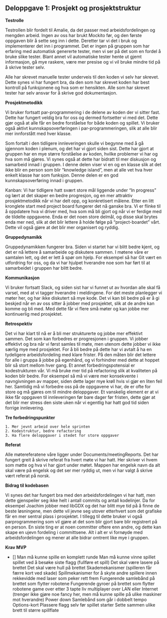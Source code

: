 ## Deloppgave 1: Prosjekt og prosjektstruktur
					
**Testrolle**

Testrollen blir fordelt til Amalie, da det passer med arbeidsfordelingen og mengden arbeid. Ingen av oss har brukt Mockito før, og den første oppgaven blir å sette seg inn i dette. Deretter tar vi det i bruk og implementerer det inn i programmet. Det er ingen på gruppen som har erfaring med automatisk genererte tester, men vi ser på det som en fordel å bruke slike tester. Blant annet vil automatiske tester hente ut gjemt informasjon, gå mye raskere, være mer presise og vi vil bruke mindre tid på å skrive tester selv. 

Alle har skrevet manuelle tester underveis til den koden vi selv har skrevet. Dette synes vi har fungert bra, da den som har skrevet koden har best kontroll på funksjonene og hva som er hensikten. Alle som har skrevet tester har selv ansvar for å skrive god dokumentasjon.


**Prosjektmetodikk**

Vi bruker fortsatt par-programmering i de delene av koden der vi sitter fast. Dette har fungert veldig bra for oss og dermed fortsetter vi med det. Dette gjør også at alle får en bedre forståelse for både koden og spillet. Vi bruker også aktivt kunnskapsoverføringen i par-programmeringen, slik at alle blir mer innforstått med hver klasse.

Som fortalt i den tidligere innleveringen skulle vi begynne med å gå igjennom koden i plenum, og det har vi gjort siden sist. Dette har gjort at gruppen har en mye større forståelse av koden, hvilke problemer vi har og hva som må gjøres. Vi synes også at dette har bidratt til mer diskusjon og samarbeid innad i gruppen. I denne delen viser vi en og en klasse slik at det ikke blir en person som blir “knowledge island”, men at alle vet hva hver enkelt klasse har som funksjon. Denne delen er en god kunnskapsoverføring innad i gruppen.

Kanban: Vi har tidligere hatt svært store mål liggende under “In progress” og lært at det skaper en bedre progresjon, og en mer attraktiv prosjektmetodikk når vi har delt opp, og konkretisert målene. Etter en litt kronglete start med project board fungerer det nå ganske bra. Vi er flinke til å oppdatere hva vi driver med, hva som må bli gjort og når vi er ferdige med de tildelte oppgavene. Enda er det noen store delmål, og disse skal brytes enda mer ned, slik at det blir lettere å holde følge på “project-boardet” vårt. Dette vil også gjøre at det blir mer organisert og ryddig.


**Gruppedynamikk**

Gruppedynamikken fungerer bra. Siden vi startet har vi blitt bedre kjent, og det er nå lettere å samarbeide og diskutere sammen. I møtene våre er samtalen lett, og det er lett å spør om hjelp. For eksempel så har Git vært en utfordring for oss, og da vi har hjulpet hverandre noe som har ført til at samarbeidet i gruppen har blitt bedre.


**Kommunikasjon**

Vi bruker fortsatt Slack, og siden sist har vi funnet ut av hvordan alle skal få varsel, med at vi tagger hverandre i meldingene. For det meste planlegger vi møter her, og har ikke diskutert så mye kode. Det vi kan bli bedre på er å gi beskjed når en av oss sitter å jobber med prosjektet, slik at de andre kan komme og bli med. Med dette får vi flere små møter og kan jobbe mer kontinuerlig med prosjektet.


**Retrospektiv**

Det vi har klart til nå er å bli mer strukturerte og jobbe mer effektivt sammen. 
Det som kan forbedres er progresjonen i gruppen. Vi jobber effektivt og bra når vi først samles til møte, men utenom dette jobber vi ikke særlig mye med prosjektet. For å bli bedre på dette har vi avtalt å ha en tydeligere arbeidsfordeling med klare frister. På den måten blir det lettere for alle i gruppa å jobbe på egenhånd, og vi forhindrer med dette at hoppet blir så stort mellom hver gang.
Et annet forbedringspotensial er kodestrukturen vår. Vi må bruke mer tid på refactoring slik at kvaliteten på koden blir bedre. For eksempel så må vi være mer konsekvente i navngivningen av mapper, siden dette lager mye krøll hvis vi gjør en liten feil her. Samtidig må vi forbedre oss på de oppgavene vi har, de er ofte for store og må gjøres om til mindre deloppgaver.
Et vanskelig element er at vi ikke får oppgaven til innleveringen før bare dager før fristen, dette gjør at det blir mer stress den siste uken når vi egentlig har hatt god tid siden forrige innlevering.


**Tre forbedringspunkter**

	1. Mer jevnt arbeid over hele sprinten
	2. Kodestruktur, bedre refactoring
	3. Ha flere deloppgaver i stedet for store oppgaver



**Referat**

Alle møtereferatene våre ligger under Documents/meetingReports. Det har fungert greit å skrive referat fra hvert møte vi har hatt. Her skriver vi hvem som møtte og hva vi har gjort under møtet. Mappen har engelsk navn da alt skal være på engelsk og det ser mer ryddig ut, men vi har valgt å skrive vært referat på norsk.


**Bidrag til kodebasen**

Vi synes det har fungert bra med den arbeidsfordelingen vi har hatt, men dette gjenspeiler seg ikke helt i antall commits og antall kodelinjer. Da for eksempel Joachim jobber med libGDX og det har blitt mye tid på å finne de beste løsningene, men dette vil jevne seg utover etterhvert som det grafiske får en mer sentral plass i prosjektet.
I tillegg til dette bruker vi også parprogrammering som vil gjøre at det som blir gjort bare blir registrert på en person.
En siste ting er at noen committer oftere enn andre, og dette kan skape en ujevn fordeling i committsene. Alt i alt er vi fornøyde med arbeidsfordelingen og mener at alle bidrar omtrent like mye i gruppen.

**Krav MVP**
- [] Man må kunne spille en komplett runde
Man må kunne vinne spillet spillet ved å besøke siste flagg (fullføre et spill)
Det skal være lasere på brettet
Det skal være hull på brettet
Skademekanismer (spilleren får færre kort ved skade)
Spillmekanismer for å skyte andre spillere innen rekkevidde med laser som peker rett frem Fungerende samlebånd på brettet som flytter robotene
Fungerende gyroer på brettet som flytter robotene game over etter 3 tapte liv multiplayer over LAN eller Internet (trenger ikke gjøre noe fancy her, men må kunne spille på ulike maskiner mot hverandre) 
Power down
Samlebånd som går i dobbelt tempo
Options-kort
Plassere flagg selv før spillet starter
Sette sammen ulike brett til større spillflate

